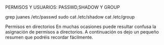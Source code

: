 PERMISOS Y USUARIOS: PASSWD,SHADOW Y GROUP

grep juanes /etc/passwd
sudo cat /etc/shadow
cat /etc/group

Permisos en directorios
En muchas ocasiones puede resultar confusa la asignación de permisos a directorios. A continuación os dejo un pequeño resumen que podréis recordar fácilmente.